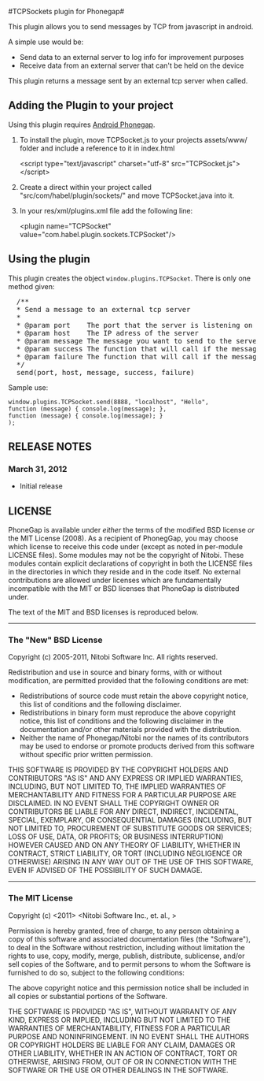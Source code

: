 #TCPSockets plugin for Phonegap#

This plugin allows you to send messages by TCP from javascript in android.

A simple use would be:
- Send data to an external server to log info for improvement purposes
- Receive data from an external server that can't be held on the device

This plugin returns a message sent by an external tcp server when called.

## Adding the Plugin to your project ##

Using this plugin requires [Android Phonegap](http://github.com/phonegap/phonegap-android).

1. To install the plugin, move TCPSocket.js to your projects assets/www/ folder and include a reference to it in index.html
    
    &lt;script type="text/javascript" charset="utf-8" src="TCPSocket.js"&gt;&lt;/script&gt;

2. Create a direct within your project called "src/com/habel/plugin/sockets/" and move TCPSocket.java into it.

3. In your res/xml/plugins.xml file add the following line:
    
    &lt;plugin name="TCPSocket" value="com.habel.plugin.sockets.TCPSocket"/&gt;

## Using the plugin ##

This plugin creates the object `window.plugins.TCPSocket`. There is only one method given:

<pre>
  /**
  * Send a message to an external tcp server
  * 
  * @param port    The port that the server is listening on
  * @param host    The IP adress of the server
  * @param message The message you want to send to the server
  * @param success The function that will call if the message is sent and received successfully.
  * @param failure The function that will call if the message is not sen and received successfully.
  */
  send(port, host, message, success, failure)
</pre>

Sample use:
    
    window.plugins.TCPSocket.send(8888, "localhost", "Hello", 
    function (message) { console.log(message); },
    function (message) { console.log(message); }
    );

## RELEASE NOTES ##

### March 31, 2012 ###

* Initial release


## LICENSE ##

PhoneGap is available under *either* the terms of the modified BSD license *or* the
MIT License (2008). As a recipient of PhonegGap, you may choose which
license to receive this code under (except as noted in per-module LICENSE
files). Some modules may not be the copyright of Nitobi.   These
modules contain explicit declarations of copyright in both the LICENSE files in
the directories in which they reside and in the code itself. No external
contributions are allowed under licenses which are fundamentally incompatible
with the MIT or BSD licenses that PhoneGap is distributed under.

The text of the MIT and BSD licenses is reproduced below. 

---

### The "New" BSD License

Copyright (c) 2005-2011, Nitobi Software Inc.
All rights reserved.

Redistribution and use in source and binary forms, with or without
modification, are permitted provided that the following conditions are met:

  * Redistributions of source code must retain the above copyright notice, this
    list of conditions and the following disclaimer.
  * Redistributions in binary form must reproduce the above copyright notice,
    this list of conditions and the following disclaimer in the documentation
    and/or other materials provided with the distribution.
  * Neither the name of Phonegap/Nitobi nor the names of its contributors
    may be used to endorse or promote products derived from this software
    without specific prior written permission.

THIS SOFTWARE IS PROVIDED BY THE COPYRIGHT HOLDERS AND CONTRIBUTORS "AS IS" AND
ANY EXPRESS OR IMPLIED WARRANTIES, INCLUDING, BUT NOT LIMITED TO, THE IMPLIED
WARRANTIES OF MERCHANTABILITY AND FITNESS FOR A PARTICULAR PURPOSE ARE
DISCLAIMED.  IN NO EVENT SHALL THE COPYRIGHT OWNER OR CONTRIBUTORS BE LIABLE
FOR ANY DIRECT, INDIRECT, INCIDENTAL, SPECIAL, EXEMPLARY, OR CONSEQUENTIAL
DAMAGES (INCLUDING, BUT NOT LIMITED TO, PROCUREMENT OF SUBSTITUTE GOODS OR
SERVICES; LOSS OF USE, DATA, OR PROFITS; OR BUSINESS INTERRUPTION) HOWEVER
CAUSED AND ON ANY THEORY OF LIABILITY, WHETHER IN CONTRACT, STRICT LIABILITY,
OR TORT (INCLUDING NEGLIGENCE OR OTHERWISE) ARISING IN ANY WAY OUT OF THE USE
OF THIS SOFTWARE, EVEN IF ADVISED OF THE POSSIBILITY OF SUCH DAMAGE.

---

### The MIT License

Copyright (c) <2011> <Nitobi Software Inc., et. al., >

 Permission is hereby granted, free of charge, to any person obtaining a copy
 of this software and associated documentation files (the "Software"), to deal
 in the Software without restriction, including without limitation the rights
 to use, copy, modify, merge, publish, distribute, sublicense, and/or sell
 copies of the Software, and to permit persons to whom the Software is
 furnished to do so, subject to the following conditions:

 The above copyright notice and this permission notice shall be included in
 all copies or substantial portions of the Software.

 THE SOFTWARE IS PROVIDED "AS IS", WITHOUT WARRANTY OF ANY KIND, EXPRESS OR
 IMPLIED, INCLUDING BUT NOT LIMITED TO THE WARRANTIES OF MERCHANTABILITY,
 FITNESS FOR A PARTICULAR PURPOSE AND NONINFRINGEMENT. IN NO EVENT SHALL THE
 AUTHORS OR COPYRIGHT HOLDERS BE LIABLE FOR ANY CLAIM, DAMAGES OR OTHER
 LIABILITY, WHETHER IN AN ACTION OF CONTRACT, TORT OR OTHERWISE, ARISING FROM,
 OUT OF OR IN CONNECTION WITH THE SOFTWARE OR THE USE OR OTHER DEALINGS IN
 THE SOFTWARE.
 

